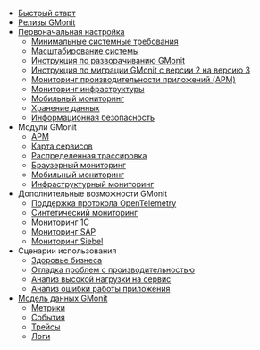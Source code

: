- [Быстрый старт](quick_start.md)
- [Релизы GMonit](releases.md)
- [Первоначальная настройка](README.md)
  - [Минимальные системные требования](system_requirements.md)
  - [Масштабирование системы](scale.md)
  - [Инструкция по разворачиванию GMonit](install.md)
  - [Инструкция по миграции GMonit с версии 2 на версию 3](migration_v3.md)
  - [Мониторинг производительности приложений (APM)](apm_agents_install.md)
  - [Мониторинг инфраструктуры](infra_install.md)
  - [Мобильный мониторинг](mobile_monitoring.md)
  - [Хранение данных](data_ttl.md)
  - [Информационная безопасность](security.md)
- Модули GMonit
  - [APM](modules/APM.md)
  - [Карта сервисов](modules/service_map.md)
  - [Распределенная трассировка](modules/distributed_tracing.md)
  - [Браузерный мониторинг](modules/RUM.md)
  - [Мобильный мониторинг](modules/mobile.md)
  - [Инфраструктурный мониторинг](modules/infra.md)
- Дополнительные возможности GMonit
  - [Поддержка протокола OpenTelemetry](extra_features/otel.md)
  - [Синтетический мониторинг](extra_features/synthetic_monitoring.md)
  - [Мониторинг 1С](extra_features/1s.md)
  - [Мониторинг SAP](extra_features/sap.md)
  - [Мониторинг Siebel](extra_features/siebel.md)
- Сценарии использования
    - [Здоровье бизнеса](use_cases/business_health.md)
    - [Отладка проблем с производительностью](use_cases/performance_troubleshooting.md)
    - [Анализ высокой нагрузки на сервис](use_cases/workload_analysis.md)
    - [Анализ ошибки работы приложения](use_cases/error_analysis.md)
- [Модель данных GMonit](data_model.md)
  - [Метрики](data_model/metrics.md)
  - [События](data_model/events.md)
  - [Трейсы](data_model/traces.md)
  - [Логи](data_model/logs.md)
<!---
    - [Здоровье инфраструктуры](use_cases/infrastructure_health.md)
    - [Настройка уведомлений об отказе](use_cases/alerts.md)
    - [Поиск и анализ первопричин ошибки](use_cases/root_cause_analysis.md)
-->
<!---
  - [Пользовательское расширение GMonit](customization.md)
    - [Построение запросов](customization/writing_queries.md)
    - [Создание собственных визуализаций](customization/dashboards.md)
    - [Подключение внешних источников данных](customization/external_datasources.md)
--->
